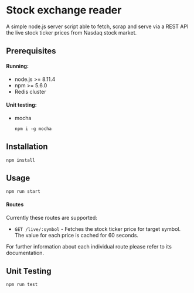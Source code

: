 # Stock exchange reader

A simple node.js server script able to fetch, scrap and serve via a REST API the live stock ticker prices from Nasdaq stock market.

## Prerequisites
#### Running:
* node.js >= 8.11.4
* npm >= 5.6.0
* Redis cluster

#### Unit testing:
* mocha 
    ```
    npm i -g mocha
    ```

## Installation

```
npm install
```


## Usage

```
npm run start
```

#### Routes
Currently these routes are supported:

* `GET /live/:symbol` - Fetches the stock ticker price for target symbol. The value for each price is cached for 60 seconds.

For further information about each individual route please refer to its documentation.

## Unit Testing

```
npm run test
```
